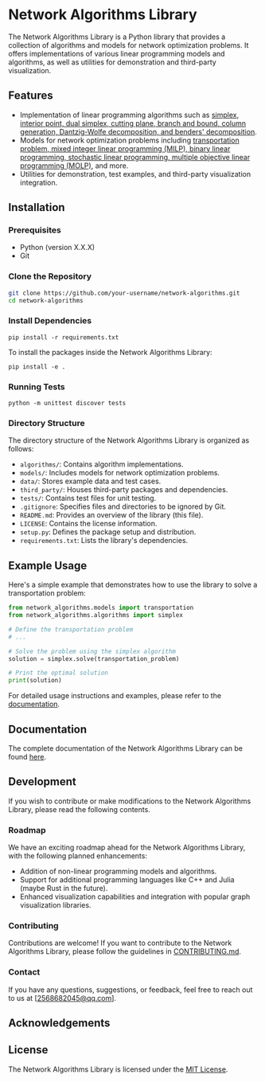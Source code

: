 # Network Algorithms Library

The Network Algorithms Library is a Python library that provides a collection of algorithms and models for network optimization problems. It offers implementations of various linear programming models and algorithms, as well as utilities for demonstration and third-party visualization.

## Features

- Implementation of linear programming algorithms such as <u>simplex, interior point, dual simplex, cutting plane, branch and bound, column generation, Dantzig-Wolfe decomposition, and benders' decomposition</u>.
- Models for network optimization problems including <u>transportation problem, mixed integer linear programming (MILP), binary linear programming, stochastic linear programming, multiple objective linear programming (MOLP)</u>, and more.
- Utilities for demonstration, test examples, and third-party visualization integration.

## Installation

### Prerequisites

- Python (version X.X.X)
- Git

### Clone the Repository

```bash
git clone https://github.com/your-username/network-algorithms.git
cd network-algorithms
```

### Install Dependencies

```shell
pip install -r requirements.txt
```

To install the packages inside the Network Algorithms Library:

```shell
pip install -e .
```

### Running Tests

```shell
python -m unittest discover tests
```

### Directory Structure

The directory structure of the Network Algorithms Library is organized as follows:

- `algorithms/`: Contains algorithm implementations.
- `models/`: Includes models for network optimization problems.
- `data/`: Stores example data and test cases.
- `third_party/`: Houses third-party packages and dependencies.
- `tests/`: Contains test files for unit testing.
- `.gitignore`: Specifies files and directories to be ignored by Git.
- `README.md`: Provides an overview of the library (this file).
- `LICENSE`: Contains the license information.
- `setup.py`: Defines the package setup and distribution.
- `requirements.txt`: Lists the library's dependencies.

## Example Usage

Here's a simple example that demonstrates how to use the library to solve a transportation problem:

```python
from network_algorithms.models import transportation
from network_algorithms.algorithms import simplex

# Define the transportation problem
# ...

# Solve the problem using the simplex algorithm
solution = simplex.solve(transportation_problem)

# Print the optimal solution
print(solution)
```

For detailed usage instructions and examples, please refer to the [documentation]().

## Documentation

The complete documentation of the Network Algorithms Library can be found [here]().

## Development

If you wish to contribute or make modifications to the Network Algorithms Library, please read the following contents.

### Roadmap

We have an exciting roadmap ahead for the Network Algorithms Library, with the following planned enhancements:

- Addition of non-linear programming models and algorithms.
- Support for additional programming languages like C++ and Julia (maybe Rust in the future).
- Enhanced visualization capabilities and integration with popular graph visualization libraries.

### Contributing

Contributions are welcome! If you want to contribute to the Network Algorithms Library, please follow the guidelines in [CONTRIBUTING.md](CONTRIBUTING.md).

### Contact

If you have any questions, suggestions, or feedback, feel free to reach out to us at [2568682045@qq.com].

## Acknowledgements

## License

The Network Algorithms Library is licensed under the [MIT License](link-to-license-file).